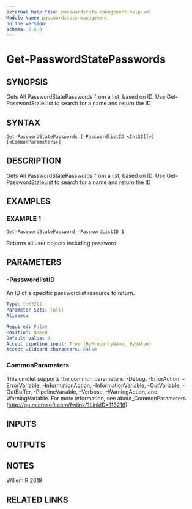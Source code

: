 ```yaml
---
external help file: passwordstate-management-help.xml
Module Name: passwordstate-management
online version:
schema: 2.0.0
---
```


# Get-PasswordStatePasswords

## SYNOPSIS
Gets All PasswordStatePasswords from a list, based on ID.
Use Get-PasswordStateList to search for a name and return the ID

## SYNTAX

```
Get-PasswordStatePasswords [-PasswordlistID <Int32[]>] [<CommonParameters>]
```

## DESCRIPTION
Gets All PasswordStatePasswords from a list, based on ID.
Use Get-PasswordStateList to search for a name and return the ID

## EXAMPLES

### EXAMPLE 1
```
Get-PasswordStatePassword -PasswordListID 1
```

Returns all user objects including password.

## PARAMETERS

### -PasswordlistID
An ID of a specific passwordlist resource to return.

```yaml
Type: Int32[]
Parameter Sets: (All)
Aliases:

Required: False
Position: Named
Default value: 0
Accept pipeline input: True (ByPropertyName, ByValue)
Accept wildcard characters: False
```

### CommonParameters
This cmdlet supports the common parameters: -Debug, -ErrorAction, -ErrorVariable, -InformationAction, -InformationVariable, -OutVariable, -OutBuffer, -PipelineVariable, -Verbose, -WarningAction, and -WarningVariable. For more information, see about_CommonParameters (http://go.microsoft.com/fwlink/?LinkID=113216).

## INPUTS

## OUTPUTS

## NOTES
Willem R 2019

## RELATED LINKS
